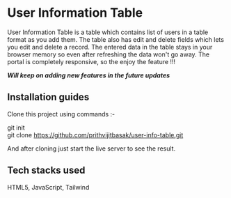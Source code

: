 # User Information Table

User Information Table is a table which contains list of users in a table format as you add them. The table also has edit and delete fields which lets you edit and delete a record. The entered data in the table stays in your browser memory so even after refreshing the data won't go away. The portal is completely responsive, so the enjoy the feature !!!

***Will keep on adding new features in the future updates***

## Installation guides
Clone this project using commands :-

git init <br>
git clone https://github.com/prithvijitbasak/user-info-table.git

And after cloning just start the live server to see the result.

## Tech stacks used
HTML5, JavaScript, Tailwind